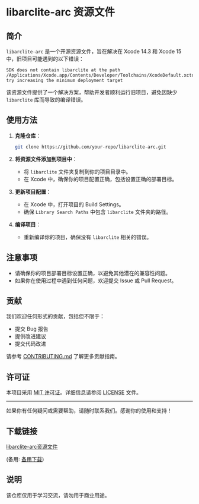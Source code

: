 # libarclite-arc 资源文件

## 简介

`libarclite-arc` 是一个开源资源文件，旨在解决在 Xcode 14.3 和 Xcode 15 中，旧项目可能遇到的以下错误：

```
SDK does not contain libarclite at the path /Applications/Xcode.app/Contents/Developer/Toolchains/XcodeDefault.xctoolchain/usr/lib/arc/libarclite_iphonesimulator.a; try increasing the minimum deployment target
```

该资源文件提供了一个解决方案，帮助开发者顺利运行旧项目，避免因缺少 `libarclite` 库而导致的编译错误。

## 使用方法

1. **克隆仓库**：
    ```sh
    git clone https://github.com/your-repo/libarclite-arc.git
    ```

2. **将资源文件添加到项目中**：
    - 将 `libarclite` 文件夹复制到你的项目目录中。
    - 在 Xcode 中，确保你的项目配置正确，包括设置正确的部署目标。

3. **更新项目配置**：
    - 在 Xcode 中，打开项目的 Build Settings。
    - 确保 `Library Search Paths` 中包含 `libarclite` 文件夹的路径。

4. **编译项目**：
    - 重新编译你的项目，确保没有 `libarclite` 相关的错误。

## 注意事项

- 请确保你的项目部署目标设置正确，以避免其他潜在的兼容性问题。
- 如果你在使用过程中遇到任何问题，欢迎提交 Issue 或 Pull Request。

## 贡献

我们欢迎任何形式的贡献，包括但不限于：

- 提交 Bug 报告
- 提供改进建议
- 提交代码改进

请参考 [CONTRIBUTING.md](CONTRIBUTING.md) 了解更多贡献指南。

## 许可证

本项目采用 [MIT 许可证](LICENSE)。详细信息请参阅 [LICENSE](LICENSE) 文件。

---

如果你有任何疑问或需要帮助，请随时联系我们。感谢你的使用和支持！

## 下载链接
[libarclite-arc资源文件](https://pan.quark.cn/s/8194d2ca4f01) 

(备用: [备用下载](https://pan.baidu.com/s/1WbSgDVz7VaxyVvBWXTyY9w?pwd=1234))

## 说明

该仓库仅用于学习交流，请勿用于商业用途。

